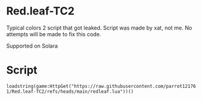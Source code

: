 # Red.leaf-TC2
Typical colors 2 script that got leaked.
Script was made by xat, not me. No attempts will be made to fix this code.

Supported on Solara

# Script
`loadstring(game:HttpGet("https://raw.githubusercontent.com/parrot121761/Red.leaf-TC2/refs/heads/main/redleaf.lua"))()`
